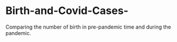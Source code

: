 # Birth-and-Covid-Cases-
Comparing the number of birth in pre-pandemic time and during the pandemic.
